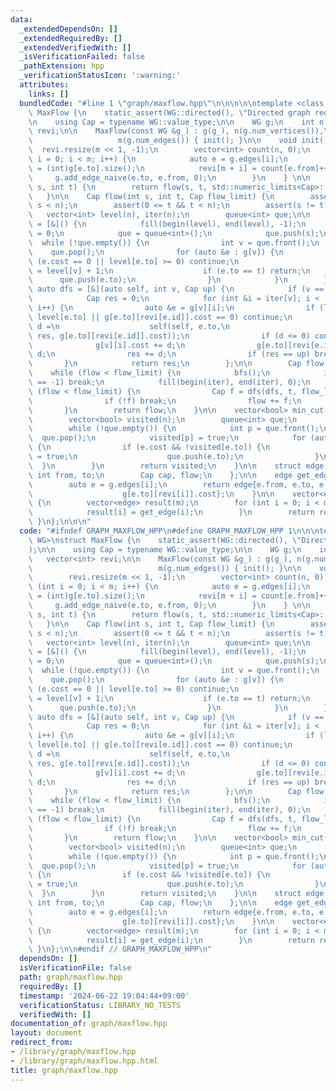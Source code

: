 ```yaml
---
data:
  _extendedDependsOn: []
  _extendedRequiredBy: []
  _extendedVerifiedWith: []
  _isVerificationFailed: false
  _pathExtension: hpp
  _verificationStatusIcon: ':warning:'
  attributes:
    links: []
  bundledCode: "#line 1 \"graph/maxflow.hpp\"\n\n\n\n\ntemplate <class WG>\nstruct\
    \ MaxFlow {\n    static_assert(WG::directed(), \"Directed graph required.\");\n\
    \n    using Cap = typename WG::value_type;\n\n    WG g;\n    int n, m;\n    vector<int>\
    \ revi;\n\n    MaxFlow(const WG &g_) : g(g_), n(g.num_vertices()),\n         \
    \                   m(g.num_edges()) { init(); }\n\n    void init() {\n      \
    \  revi.resize(m << 1, -1);\n        vector<int> count(n, 0);\n        for (int\
    \ i = 0; i < m; i++) {\n            auto e = g.edges[i];\n            revi[i]\
    \ = (int)g[e.to].size();\n            revi[m + i] = count[e.from]++;\n       \
    \     g.add_edge_naive(e.to, e.from, 0);\n        }\n    } \n\n    Cap flow(int\
    \ s, int t) {\n        return flow(s, t, std::numeric_limits<Cap>::max());\n \
    \   }\n\n    Cap flow(int s, int t, Cap flow_limit) {\n        assert(0 <= s &&\
    \ s < n);\n        assert(0 <= t && t < n);\n        assert(s != t);\n\n     \
    \   vector<int> level(n), iter(n);\n        queue<int> que;\n\n        auto bfs\
    \ = [&]() {\n            fill(begin(level), end(level), -1);\n            level[s]\
    \ = 0;\n            que = queue<int>();\n            que.push(s);\n          \
    \  while (!que.empty()) {\n                int v = que.front();\n            \
    \    que.pop();\n                for (auto &e : g[v]) {\n                    if\
    \ (e.cost == 0 || level[e.to] >= 0) continue;\n                    level[e.to]\
    \ = level[v] + 1;\n                    if (e.to == t) return;\n              \
    \      que.push(e.to);\n                }\n            }\n        };\n       \
    \ auto dfs = [&](auto self, int v, Cap up) {\n            if (v == s) return up;\n\
    \            Cap res = 0;\n            for (int &i = iter[v]; i < (int)g[v].size();\
    \ i++) {\n                auto &e = g[v][i];\n                if (level[v] <=\
    \ level[e.to] || g[e.to][revi[e.id]].cost == 0) continue;\n                Cap\
    \ d =\n                    self(self, e.to,\n                         min(up -\
    \ res, g[e.to][revi[e.id]].cost));\n                if (d <= 0) continue;\n  \
    \              g[v][i].cost += d;\n                g[e.to][revi[e.id]].cost -=\
    \ d;\n                res += d;\n                if (res == up) break;\n     \
    \       }\n            return res;\n        };\n\n        Cap flow = 0;\n    \
    \    while (flow < flow_limit) {\n            bfs();\n            if (level[t]\
    \ == -1) break;\n            fill(begin(iter), end(iter), 0);\n            while\
    \ (flow < flow_limit) {\n                Cap f = dfs(dfs, t, flow_limit - flow);\n\
    \                if (!f) break;\n                flow += f;\n            }\n \
    \       }\n        return flow;\n    }\n\n    vector<bool> min_cut(int s) {\n\
    \        vector<bool> visited(n);\n        queue<int> que;\n        que.push(s);\n\
    \        while (!que.empty()) {\n            int p = que.front();\n          \
    \  que.pop();\n            visited[p] = true;\n            for (auto &e : g[p])\
    \ {\n                if (e.cost && !visited[e.to]) {\n                    visited[e.to]\
    \ = true;\n                    que.push(e.to);\n                }\n          \
    \  }\n        }\n        return visited;\n    }\n\n    struct edge {\n       \
    \ int from, to;\n        Cap cap, flow;\n    };\n\n    edge get_edge(int i) {\n\
    \        auto e = g.edges[i];\n        return edge{e.from, e.to, e.cost + g[e.to][revi[i]].cost,\n\
    \                    g[e.to][revi[i]].cost};\n    }\n\n    vector<edge> get_edges()\
    \ {\n        vector<edge> result(m);\n        for (int i = 0; i < m; i++) {\n\
    \            result[i] = get_edge(i);\n        }\n        return result;\n   \
    \ }\n};\n\n\n"
  code: "#ifndef GRAPH_MAXFLOW_HPP\n#define GRAPH_MAXFLOW_HPP 1\n\n\ntemplate <class\
    \ WG>\nstruct MaxFlow {\n    static_assert(WG::directed(), \"Directed graph required.\"\
    );\n\n    using Cap = typename WG::value_type;\n\n    WG g;\n    int n, m;\n \
    \   vector<int> revi;\n\n    MaxFlow(const WG &g_) : g(g_), n(g.num_vertices()),\n\
    \                            m(g.num_edges()) { init(); }\n\n    void init() {\n\
    \        revi.resize(m << 1, -1);\n        vector<int> count(n, 0);\n        for\
    \ (int i = 0; i < m; i++) {\n            auto e = g.edges[i];\n            revi[i]\
    \ = (int)g[e.to].size();\n            revi[m + i] = count[e.from]++;\n       \
    \     g.add_edge_naive(e.to, e.from, 0);\n        }\n    } \n\n    Cap flow(int\
    \ s, int t) {\n        return flow(s, t, std::numeric_limits<Cap>::max());\n \
    \   }\n\n    Cap flow(int s, int t, Cap flow_limit) {\n        assert(0 <= s &&\
    \ s < n);\n        assert(0 <= t && t < n);\n        assert(s != t);\n\n     \
    \   vector<int> level(n), iter(n);\n        queue<int> que;\n\n        auto bfs\
    \ = [&]() {\n            fill(begin(level), end(level), -1);\n            level[s]\
    \ = 0;\n            que = queue<int>();\n            que.push(s);\n          \
    \  while (!que.empty()) {\n                int v = que.front();\n            \
    \    que.pop();\n                for (auto &e : g[v]) {\n                    if\
    \ (e.cost == 0 || level[e.to] >= 0) continue;\n                    level[e.to]\
    \ = level[v] + 1;\n                    if (e.to == t) return;\n              \
    \      que.push(e.to);\n                }\n            }\n        };\n       \
    \ auto dfs = [&](auto self, int v, Cap up) {\n            if (v == s) return up;\n\
    \            Cap res = 0;\n            for (int &i = iter[v]; i < (int)g[v].size();\
    \ i++) {\n                auto &e = g[v][i];\n                if (level[v] <=\
    \ level[e.to] || g[e.to][revi[e.id]].cost == 0) continue;\n                Cap\
    \ d =\n                    self(self, e.to,\n                         min(up -\
    \ res, g[e.to][revi[e.id]].cost));\n                if (d <= 0) continue;\n  \
    \              g[v][i].cost += d;\n                g[e.to][revi[e.id]].cost -=\
    \ d;\n                res += d;\n                if (res == up) break;\n     \
    \       }\n            return res;\n        };\n\n        Cap flow = 0;\n    \
    \    while (flow < flow_limit) {\n            bfs();\n            if (level[t]\
    \ == -1) break;\n            fill(begin(iter), end(iter), 0);\n            while\
    \ (flow < flow_limit) {\n                Cap f = dfs(dfs, t, flow_limit - flow);\n\
    \                if (!f) break;\n                flow += f;\n            }\n \
    \       }\n        return flow;\n    }\n\n    vector<bool> min_cut(int s) {\n\
    \        vector<bool> visited(n);\n        queue<int> que;\n        que.push(s);\n\
    \        while (!que.empty()) {\n            int p = que.front();\n          \
    \  que.pop();\n            visited[p] = true;\n            for (auto &e : g[p])\
    \ {\n                if (e.cost && !visited[e.to]) {\n                    visited[e.to]\
    \ = true;\n                    que.push(e.to);\n                }\n          \
    \  }\n        }\n        return visited;\n    }\n\n    struct edge {\n       \
    \ int from, to;\n        Cap cap, flow;\n    };\n\n    edge get_edge(int i) {\n\
    \        auto e = g.edges[i];\n        return edge{e.from, e.to, e.cost + g[e.to][revi[i]].cost,\n\
    \                    g[e.to][revi[i]].cost};\n    }\n\n    vector<edge> get_edges()\
    \ {\n        vector<edge> result(m);\n        for (int i = 0; i < m; i++) {\n\
    \            result[i] = get_edge(i);\n        }\n        return result;\n   \
    \ }\n};\n\n#endif // GRAPH_MAXFLOW_HPP\n"
  dependsOn: []
  isVerificationFile: false
  path: graph/maxflow.hpp
  requiredBy: []
  timestamp: '2024-06-22 19:04:44+09:00'
  verificationStatus: LIBRARY_NO_TESTS
  verifiedWith: []
documentation_of: graph/maxflow.hpp
layout: document
redirect_from:
- /library/graph/maxflow.hpp
- /library/graph/maxflow.hpp.html
title: graph/maxflow.hpp
---
```

